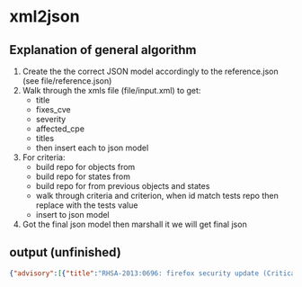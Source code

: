 # xml2json

## Explanation of general algorithm

1. Create the the correct JSON model accordingly to the reference.json (see file/reference.json)
2. Walk through the xmls file (file/input.xml) to get:
    - title
    - fixes_cve
    - severity
    - affected_cpe
    - titles 
    - then insert each to json model
3. For criteria:
    - build repo for objects from <objects>
    - build repo for states from <states>
    - build repo for <tests> from previous objects and states
    - walk through criteria and criterion, when id match tests repo then replace with the tests value
    - insert to json model
4. Got the final json model then marshall it we will get final json

## output (unfinished)
```json
{"advisory":[{"title":"RHSA-2013:0696: firefox security update (Critical)","fixes_cve":["CVE-2013-0788","CVE-2013-0793","CVE-2013-0795","CVE-2013-0796","CVE-2013-0800"],"severity":"Critical","affected_cpe":["cpe:/o:redhat:enterprise_linux:5","cpe:/o:redhat:enterprise_linux:6","cpe:/o:redhat:enterprise_linux:5::client","cpe:/o:redhat:enterprise_linux:5::client_workstation","cpe:/o:redhat:enterprise_linux:5::server","cpe:/o:redhat:enterprise_linux:6::workstation","cpe:/o:redhat:enterprise_linux:6::computenode","cpe:/o:redhat:enterprise_linux:6::client","cpe:/o:redhat:enterprise_linux:6::server"],"criteria":[]},{"title":"..."}]}
```
